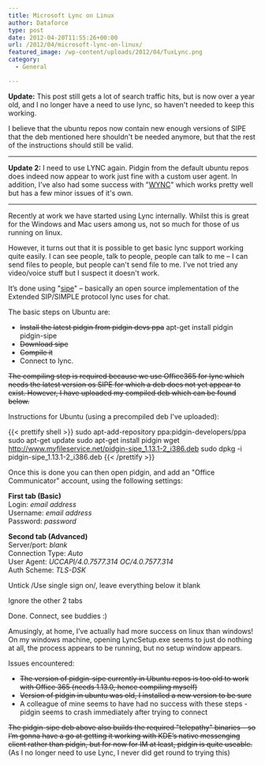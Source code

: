 ```yaml
---
title: Microsoft Lync on Linux
author: Dataforce
type: post
date: 2012-04-20T11:55:26+00:00
url: /2012/04/microsoft-lync-on-linux/
featured_image: /wp-content/uploads/2012/04/TuxLync.png
category:
  - General

---
```

**Update:** This post still gets a lot of search traffic hits, but is now over a year old, and I no longer have a need to use lync, so haven't needed to keep this working.

I believe that the ubuntu repos now contain new enough versions of SIPE that the deb mentioned here shouldn't be needed anymore, but that the rest of the instructions should still be valid.

* * *

**Update 2:** I need to use LYNC again. Pidgin from the default ubuntu repos does indeed now appear to work just fine with a custom user agent. In addition, I've also had some success with "[WYNC](http://fisil.com/linuxlync.html)" which works pretty well but has a few minor issues of it's own.

* * *

Recently at work we have started using Lync internally. Whilst this is great for the Windows and Mac users among us, not so much for those of us running on linux.

However, it turns out that it is possible to get basic lync support working quite easily. I can see people, talk to people, people can talk to me – I can send files to people, but people can't send file to me. I've not tried any video/voice stuff but I suspect it doesn't work.

It’s done using "[sipe](http://sipe.sourceforge.net/)" – basically an open source implementation of the Extended SIP/SIMPLE protocol lync uses for chat.

The basic steps on Ubuntu are:

  * <del datetime="2013-05-18T13:22:42+00:00">Install the latest pidgin from pidgin devs ppa</del> apt-get install pidgin pidgin-sipe
  * <del datetime="2013-05-18T13:22:42+00:00">Download sipe</del>
  * <del datetime="2013-05-18T13:22:42+00:00">Compile it</del>
  * Connect to lync.

<del datetime="2013-05-18T13:22:42+00:00">The compiling step is required because we use Office365 for lync which needs the latest version os SIPE for which a deb does not yet appear to exist. However, I have uploaded my compiled deb which can be found below.</del>

Instructions for Ubuntu (using a precompiled deb I've uploaded):

{{< prettify shell >}}
sudo apt-add-repository ppa:pidgin-developers/ppa
sudo apt-get update
sudo apt-get install pidgin
wget http://www.myfileservice.net/pidgin-sipe_1.13.1-2_i386.deb
sudo dpkg -i pidgin-sipe_1.13.1-2_i386.deb
{{< /prettify >}}

Once this is done you can then open pidgin, and add an "Office Communicator" account, using the following settings:

**First tab (Basic)**<br>
Login: _email address_<br>
Username: _email address_<br>
Password: _password_

**Second tab (Advanced)**<br>
Server/port: _blank_<br>
Connection Type: _Auto_<br>
User Agent: _UCCAPI/4.0.7577.314 OC/4.0.7577.314_<br>
Auth Scheme: _TLS-DSK_

Untick /Use single sign on/, leave everything below it blank

Ignore the other 2 tabs

Done. Connect, see buddies :)

Amusingly, at home, I’ve actually had more success on linux than windows! On my windows machine, opening LyncSetup.exe seems to just do nothing at all, the process appears to be running, but no setup window appears.

Issues encountered:

 * <del datetime="2013-05-18T13:22:42+00:00">The version of pidgin-sipe currently in Ubuntu repos is too old to work with Office 365 (needs 1.13.0, hence compiling myself)</del>
 * <del datetime="2013-05-18T13:22:42+00:00">Version of pidgin in ubuntu was old, I installed a new version to be sure</del>
 * A colleague of mine seems to have had no success with these steps - pidgin seems to crash immediately after trying to connect

<del datetime="2013-05-18T13:29:11+00:00">The pidgin-sipe deb above also builds the required "telepathy" binaries – so I’m gonna have a go at getting it working with KDE’s native messenging client rather than pidgin, but for now for IM at least, pidgin is quite useable.</del> (As I no longer need to use Lync, I never did get round to trying this)
